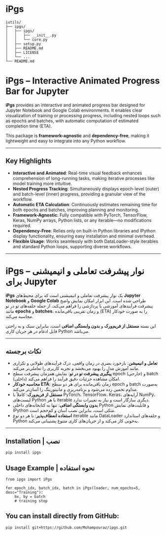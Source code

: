 # iPgs

```
iutils/
├── ipgs/
│   ├── ipgs/
│   │   ├── __init__.py
│   │   └── core.py
│   ├── setup.py
│   ├── README.md
│   ├── LICENSE
│   └── ...
└── README.md
```

# iPgs – Interactive Animated Progress Bar for Jupyter

**iPgs** provides an interactive and animated progress bar designed for Jupyter Notebook and Google Colab environments. It enables clear visualization of training or processing progress, including nested loops such as epochs and batches, with automatic computation of estimated completion time (ETA).

This package is **framework-agnostic** and **dependency-free**, making it lightweight and easy to integrate into any Python workflow.

---

## Key Highlights

- **Interactive and Animated**: Real-time visual feedback enhances comprehension of long-running tasks, making iterative processes like model training more intuitive.  
- **Nested Progress Tracking**: Simultaneously displays epoch-level (outer) and batch-level (inner) progress, providing a granular view of the workflow.  
- **Automatic ETA Calculation**: Continuously estimates remaining time for both epochs and batches, improving planning and monitoring.  
- **Framework-Agnostic**: Fully compatible with PyTorch, TensorFlow, Keras, NumPy arrays, Python lists, or any iterable—no modifications required.  
- **Dependency-Free**: Relies only on built-in Python libraries and IPython display functionality, ensuring easy installation and minimal overhead.  
- **Flexible Usage**: Works seamlessly with both DataLoader-style iterables and standard Python loops, supporting diverse workflows.  

---



# iPgs – نوار پیشرفت تعاملی و انیمیشنی برای Jupyter

**iPgs** یک نوار پیشرفت تعاملی و انیمیشنی است که برای محیط‌های **Jupyter Notebook** و **Google Colab** طراحی شده است. این ابزار امکان نمایش واضح پیشرفت فرآیندهای آموزشی یا پردازشی را فراهم می‌کند، از جمله حلقه‌های تو در تو مانند **epochs** و **batches**، و زمان تقریبی باقی‌مانده (ETA) را به صورت خودکار محاسبه می‌کند.

این بسته **مستقل از فریم‌ورک** و **بدون وابستگی اضافی** است، بنابراین سبک و به راحتی قابل ادغام در هر جریان کاری Python می‌باشد.

---

## نکات برجسته

- **تعامل و انیمیشن**: بازخورد بصری در زمان واقعی، درک فرآیندهای طولانی و تکراری مانند آموزش مدل را بهبود می‌بخشد و تجربه کاربری را تعاملی‌تر می‌کند.  
- **پیگیری پیشرفت تو در تو**: نمایش همزمان پیشرفت سطح epoch (خارجی) و batch (داخلی) امکان مشاهده جزئیات دقیق فرآیند را فراهم می‌کند.  
- **محاسبه خودکار ETA**: زمان باقی‌مانده برای هر دو سطح epoch و batch به‌صورت مداوم تخمین زده می‌شود و برنامه‌ریزی و مانیتورینگ را آسان‌تر می‌کند.  
- **مستقل از فریم‌ورک**: کاملاً با PyTorch، TensorFlow، Keras، آرایه‌های NumPy، لیست‌های Python یا هر iterable دیگری سازگار است و نیاز به تغییرات ندارد.  
- **بدون وابستگی اضافی**: تنها به کتابخانه‌های داخلی Python و قابلیت‌های نمایش IPython متکی است، بنابراین نصب آسان و کم‌حجم است.  
- **استفاده انعطاف‌پذیر**: با هر دو نوع iterable مانند DataLoader و حلقه‌های استاندارد Python به‌خوبی کار می‌کند و از جریان‌های کاری متنوع پشتیبانی می‌کند.  

---


## Installation | نصب

```bash
pip install ipgs
```

## Usage Example | نحوه استفاده
```
from ipgs import iPgs

for epoch_idx, batch_idx, batch in iPgs(loader, num_epochs=5, desc="Training"):
    bx, by = batch
    # training step
```

## You can install directly from GitHub:

```bash
pip install git+https://github.com/Mohampouraz/ipgs.git
```
